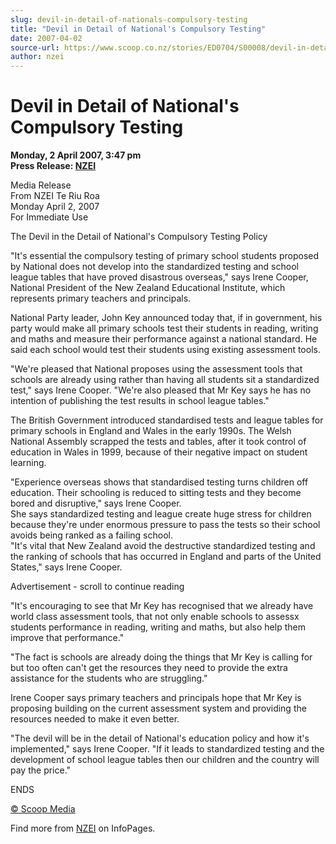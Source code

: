 ```yaml
---
slug: devil-in-detail-of-nationals-compulsory-testing
title: "Devil in Detail of National's Compulsory Testing"
date: 2007-04-02
source-url: https://www.scoop.co.nz/stories/ED0704/S00008/devil-in-detail-of-nationals-compulsory-testing.htm
author: nzei
---
```

Devil in Detail of National's Compulsory Testing
================================================

**Monday, 2 April 2007, 3:47 pm**  
**Press Release: [NZEI](https://info.scoop.co.nz/NZEI)**

Media Release  
From NZEI Te Riu Roa  
Monday April 2, 2007  
For Immediate Use

  
The Devil in the Detail of National's Compulsory Testing Policy

"It's essential the compulsory testing of primary school students proposed by National does not develop into the standardized testing and school league tables that have proved disastrous overseas," says Irene Cooper, National President of the New Zealand Educational Institute, which represents primary teachers and principals.

National Party leader, John Key announced today that, if in government, his party would make all primary schools test their students in reading, writing and maths and measure their performance against a national standard. He said each school would test their students using existing assessment tools.

"We're pleased that National proposes using the assessment tools that schools are already using rather than having all students sit a standardized test," says Irene Cooper. "We're also pleased that Mr Key says he has no intention of publishing the test results in school league tables."

The British Government introduced standardised tests and league tables for primary schools in England and Wales in the early 1990s. The Welsh National Assembly scrapped the tests and tables, after it took control of education in Wales in 1999, because of their negative impact on student learning.

"Experience overseas shows that standardised testing turns children off education. Their schooling is reduced to sitting tests and they become bored and disruptive," says Irene Cooper.  
She says standardized testing and league create huge stress for children because they're under enormous pressure to pass the tests so their school avoids being ranked as a failing school.  
"It's vital that New Zealand avoid the destructive standardized testing and the ranking of schools that has occurred in England and parts of the United States," says Irene Cooper.

Advertisement - scroll to continue reading





"It's encouraging to see that Mr Key has recognised that we already have world class assessment tools, that not only enable schools to assessx students performance in reading, writing and maths, but also help them improve that performance."

"The fact is schools are already doing the things that Mr Key is calling for but too often can't get the resources they need to provide the extra assistance for the students who are struggling."

Irene Cooper says primary teachers and principals hope that Mr Key is proposing building on the current assessment system and providing the resources needed to make it even better.

"The devil will be in the detail of National's education policy and how it's implemented," says Irene Cooper. "If it leads to standardized testing and the development of school league tables then our children and the country will pay the price."

ENDS

[© Scoop Media](http://www.scoop.co.nz/about/terms.html)

Find more from [NZEI](https://info.scoop.co.nz/NZEI) on InfoPages.